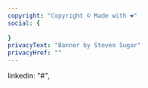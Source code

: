 ```yaml
---
copyright: "Copyright © Made with ❤️"
social: {
 
}
privacyText: "Banner by Steven Sugar"
privacyHref: ""
---
```

linkedin: "#",